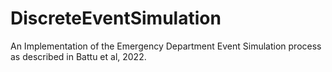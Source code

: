# DiscreteEventSimulation
An Implementation of the Emergency Department Event Simulation process as described in Battu et al, 2022.
